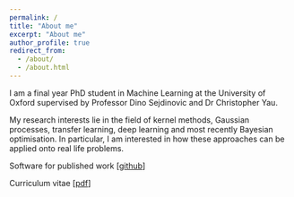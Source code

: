 ```yaml
---
permalink: /
title: "About me"
excerpt: "About me"
author_profile: true
redirect_from: 
  - /about/
  - /about.html
---
```

I am a final year PhD student in Machine Learning at the University of Oxford supervised by Professor Dino Sejdinovic and Dr Christopher Yau.

My research interests lie in the field of kernel methods, Gaussian processes, transfer learning, deep learning and most recently Bayesian optimisation. In particular, I am interested in how these approaches can be applied onto real life problems. 

Software for published work [[github](https://github.com/hcllaw)]

Curriculum vitae [[pdf](http://hcllaw.github.io/files/leon-cv-7.pdf)]

